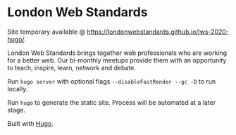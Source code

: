 # London Web Standards

Site temporary available @ https://londonwebstandards.github.io/lws-2020-hugo/.

London Web Standards brings together web professionals who are working for a better web. Our bi-monthly meetups provide them with an opportunity to teach, inspire, learn, network and debate.

Run `hugo server` with optional flags `--disableFastRender --gc -D` to run locally.

Run `hugo` to generate the static site. Process will be automated at a later stage.

Built with [Hugo](https://gohugo.io/).
